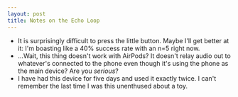 ```yaml
---
layout: post
title: Notes on the Echo Loop
---
```

- It is surprisingly difficult to press the little button. Maybe I'll get better at it: I'm boasting like a 40% success rate with an n=5 right now.
- ...Wait, this thing doesn't work with AirPods? It doesn't relay audio out to whatever's connected to the phone even though it's using the phone as the main device? Are you _serious_?
- I have had this device for five days and used it exactly twice. I can't remember the last time I was this unenthused about a toy.

